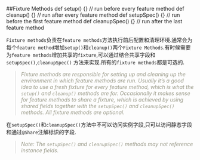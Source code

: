<style>
h1,h2,h3,h4{font-family: "Open Sans","DejaVu Sans",sans-serif;font-weight: 300;font-style: normal; color: #ba3925;text-rendering: optimizeLegibility; margin-top: 1em; margin-bottom: .5em;}
h1{color: rgba(0,0,0,.85);}
blockquote{color: #998;font-style: italic;}
</style>

##Fixture Methods
	def setup() {}          // run before every feature method
	def cleanup() {}        // run after every feature method
	def setupSpec() {}     // run before the first feature method
	def cleanupSpec() {}   // run after the last feature method

`Fixture methods`负责在`feature methods`方法执行前后配置和清理环境.通常会为每个`feature method`增加`setup()`和`cleanup()`两个`Fixture Methods`.有时候需要为`feature methods`增加共享的`fixture`,可以通过结合共享字段和`setupSpec()`,`cleanupSpec()` 方法来实现.所有的`fixture methods`都是可选的.
>Fixture methods are responsible for setting up and cleaning up the environment in which feature methods are run. Usually it’s a good idea to use a fresh fixture for every feature method, which is what the `setup()` and `cleanup()` methods are for. Occasionally it makes sense for feature methods to share a fixture, which is achieved by using shared fields together with the `setupSpec()` and `cleanupSpec()` methods. All fixture methods are optional.

在`setupSpec()`和`cleanupSpec()`方法中不可以访问实例字段,只可以访问静态字段和通过`@Share`注解标识的字段.
>Note: The `setupSpec()` and `cleanupSpec()` methods may not reference instance fields.
